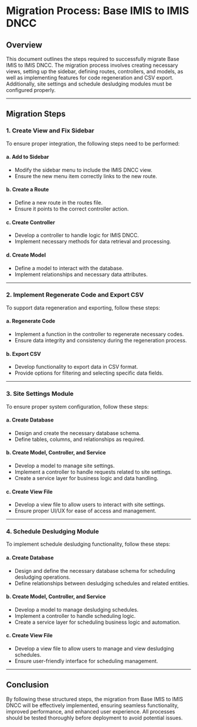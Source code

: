 
# Migration Process: Base IMIS to IMIS DNCC

## Overview

This document outlines the steps required to successfully migrate Base IMIS to IMIS DNCC. The migration process involves creating necessary views, setting up the sidebar, defining routes, controllers, and models, as well as implementing features for code regeneration and CSV export. Additionally, site settings and schedule desludging modules must be configured properly.

---

## Migration Steps

### 1. Create View and Fix Sidebar

To ensure proper integration, the following steps need to be performed:

#### a. Add to Sidebar

* Modify the sidebar menu to include the IMIS DNCC view.
* Ensure the new menu item correctly links to the new route.

#### b. Create a Route

* Define a new route in the routes file.
* Ensure it points to the correct controller action.

#### c. Create Controller

* Develop a controller to handle logic for IMIS DNCC.
* Implement necessary methods for data retrieval and processing.

#### d. Create Model

* Define a model to interact with the database.
* Implement relationships and necessary data attributes.

---

### 2. Implement Regenerate Code and Export CSV

To support data regeneration and exporting, follow these steps:

#### a. Regenerate Code

* Implement a function in the controller to regenerate necessary codes.
* Ensure data integrity and consistency during the regeneration process.

#### b. Export CSV

* Develop functionality to export data in CSV format.
* Provide options for filtering and selecting specific data fields.

---

### 3. Site Settings Module

To ensure proper system configuration, follow these steps:

#### a. Create Database

* Design and create the necessary database schema.
* Define tables, columns, and relationships as required.

#### b. Create Model, Controller, and Service

* Develop a model to manage site settings.
* Implement a controller to handle requests related to site settings.
* Create a service layer for business logic and data handling.

#### c. Create View File

* Develop a view file to allow users to interact with site settings.
* Ensure proper UI/UX for ease of access and management.

---

### 4. Schedule Desludging Module

To implement schedule desludging functionality, follow these steps:

#### a. Create Database

* Design and define the necessary database schema for scheduling desludging operations.
* Define relationships between desludging schedules and related entities.

#### b. Create Model, Controller, and Service

* Develop a model to manage desludging schedules.
* Implement a controller to handle scheduling logic.
* Create a service layer for scheduling business logic and automation.

#### c. Create View File

* Develop a view file to allow users to manage and view desludging schedules.
* Ensure user-friendly interface for scheduling management.

---

## Conclusion

By following these structured steps, the migration from Base IMIS to IMIS DNCC will be effectively implemented, ensuring seamless functionality, improved performance, and enhanced user experience. All processes should be tested thoroughly before deployment to avoid potential issues.

